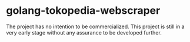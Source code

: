 # golang-tokopedia-webscraper

The project has no intention to be commercialized. This project is still in a very early stage without any assurance to be developed further. 
